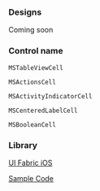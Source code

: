 ### Designs

Coming soon

### Control name

`MSTableViewCell`

`MSActionsCell`

`MSActivityIndicatorCell`

`MSCenteredLabelCell`

`MSBooleanCell`

### Library

[UI Fabric iOS](https://github.com/OfficeDev/ui-fabric-ios)

[Sample Code](https://github.com/OfficeDev/ui-fabric-ios/blob/master/OfficeUIFabric.Demo/OfficeUIFabric.Demo/Demos/MSTableViewCellDemoController.swift)
